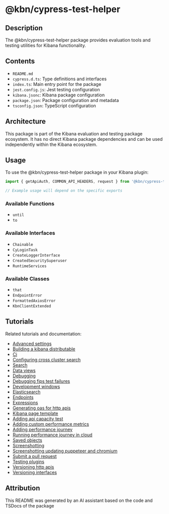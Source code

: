 # @kbn/cypress-test-helper

## Description
The @kbn/cypress-test-helper package provides evaluation tools and testing utilities for Kibana functionality.

## Contents
- `README.md`
- `cypress.d.ts`: Type definitions and interfaces
- `index.ts`: Main entry point for the package
- `jest.config.js`: Jest testing configuration
- `kibana.jsonc`: Kibana package configuration
- `package.json`: Package configuration and metadata
- `tsconfig.json`: TypeScript configuration

## Architecture

This package is part of the Kibana evaluation and testing package ecosystem. It has no direct Kibana package dependencies and can be used independently within the Kibana ecosystem.
## Usage

To use the @kbn/cypress-test-helper package in your Kibana plugin:

```typescript
import { getApiAuth, COMMON_API_HEADERS, request } from '@kbn/cypress-test-helper';

// Example usage will depend on the specific exports
```

### Available Functions
- `until`
- `to`

### Available Interfaces
- `Chainable`
- `CyLoginTask`
- `CreateLoggerInterface`
- `CreatedSecuritySuperuser`
- `RuntimeServices`

### Available Classes
- `that`
- `EndpointError`
- `FormattedAxiosError`
- `KbnClientExtended`
## Tutorials

Related tutorials and documentation:

- [Advanced settings](/dev_docs/tutorials/advanced_settings.mdx)
- [Building a kibana distributable](/dev_docs/tutorials/building_a_kibana_distributable.mdx)
- [Ci](/dev_docs/tutorials/ci.mdx)
- [Configuring cross cluster search](/dev_docs/tutorials/configuring_cross_cluster_search.mdx)
- [Search](/dev_docs/tutorials/data/search.mdx)
- [Data views](/dev_docs/tutorials/data_views.mdx)
- [Debugging](/dev_docs/tutorials/debugging.mdx)
- [Debugging fips test failures](/dev_docs/tutorials/debugging_fips_test_failures.mdx)
- [Development windows](/dev_docs/tutorials/development_windows.mdx)
- [Elasticsearch](/dev_docs/tutorials/elasticsearch.mdx)
- [Endpoints](/dev_docs/tutorials/endpoints.mdx)
- [Expressions](/dev_docs/tutorials/expressions.mdx)
- [Generating oas for http apis](/dev_docs/tutorials/generating_oas_for_http_apis.mdx)
- [Kibana page template](/dev_docs/tutorials/kibana_page_template.mdx)
- [Adding api capacity test](/dev_docs/tutorials/performance/adding_api_capacity_test.mdx)
- [Adding custom performance metrics](/dev_docs/tutorials/performance/adding_custom_performance_metrics.mdx)
- [Adding performance journey](/dev_docs/tutorials/performance/adding_performance_journey.mdx)
- [Running performance journey in cloud](/dev_docs/tutorials/performance/running_performance_journey_in_cloud.mdx)
- [Saved objects](/dev_docs/tutorials/saved_objects.mdx)
- [Screenshotting](/dev_docs/tutorials/screenshotting/screenshotting.mdx)
- [Screenshotting updating puppeteer and chromium](/dev_docs/tutorials/screenshotting/screenshotting_updating_puppeteer_and_chromium.mdx)
- [Submit a pull request](/dev_docs/tutorials/submit_a_pull_request.mdx)
- [Testing plugins](/dev_docs/tutorials/testing_plugins.mdx)
- [Versioning http apis](/dev_docs/tutorials/versioning_http_apis.mdx)
- [Versioning interfaces](/dev_docs/tutorials/versioning_interfaces.mdx)

## Attribution
This README was generated by an AI assistant based on the code and TSDocs of the package
